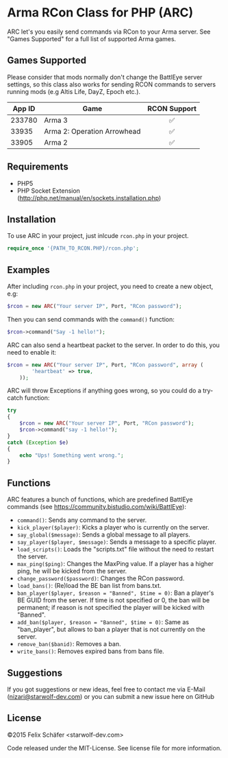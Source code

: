# Arma RCon Class for PHP (ARC)

ARC let's you easily send commands via  RCon to your Arma server. See "Games Supported" for a full list of supported Arma games.

## Games Supported
Please consider that mods normally don't change the BattlEye server settings, so this class also works for sending RCON commands  to servers running mods (e.g Altis Life, DayZ, Epoch etc.).

| App ID        | Game          | RCON Support       |
|---------------|---------------|:------------------:|
|233780         | Arma 3        | :white_check_mark: |
|33935          | Arma 2: Operation Arrowhead       | :white_check_mark: |
|33905          | Arma 2        | :white_check_mark: |

## Requirements
* PHP5
* PHP Socket Extension (http://php.net/manual/en/sockets.installation.php)

## Installation
To use ARC in your project, just inlcude `rcon.php` in your project.
```php
require_once '{PATH_TO_RCON.PHP}/rcon.php';
```

## Examples
After including `rcon.php` in your project, you need to create a new object, e.g:
```php
$rcon = new ARC("Your server IP", Port, "RCon password");
```
Then you can send commands with the `command()` function:
```php
$rcon->command("Say -1 hello!");
```
ARC can also send a heartbeat packet to the server. In order to do this, you need to enable it:
```php
$rcon = new ARC("Your server IP", Port, "RCon password", array (
        'heartbeat' => true,
    ));
```
ARC will throw Exceptions if anything goes wrong, so you could do a try-catch function:
```php
try 
{
    $rcon = new ARC("Your server IP", Port, "RCon password");
    $rcon->command("say -1 hello!");
} 
catch (Exception $e) 
{
    echo "Ups! Something went wrong.";
}
```

## Functions
ARC features a bunch of functions, which are predefined BattlEye commands (see https://community.bistudio.com/wiki/BattlEye):
* `command()`:  Sends any command to the server.
* `kick_player($player)`:  Kicks a player who is currently on the server.
* `say_global($message)`:  Sends a global message to all players.
* `say_player($player, $message)`:  Sends a message to a specific player.
* `load_scripts()`:  Loads the "scripts.txt" file without the need to restart the server.
* `max_ping($ping)`:  Changes the MaxPing value. If a player has a higher ping, he will be kicked from the server.
* `change_password($password)`:  Changes the RCon password.
* `load_bans()`:  (Re)load the BE ban list from bans.txt.
* `ban_player($player, $reason = "Banned", $time = 0)`:  Ban a player's BE GUID from the server. If time is not specified or 0, the ban will be permanent; if reason is not specified the player will be kicked with "Banned".
* `add_ban($player, $reason = "Banned", $time = 0)`:  Same as "ban_player", but allows to ban a player that is not currently on the server.
* `remove_ban($banid)`:  Removes a ban.
* `write_bans()`:  Removes expired bans from bans file.

## Suggestions
If you got suggestions or new ideas, feel free to contact me via E-Mail (nizari@starwolf-dev.com) or you can submit a new issue here on GitHub

## License
&copy;2015 Felix Schäfer <starwolf-dev.com>

Code released under the MIT-License. See license file for more information.
